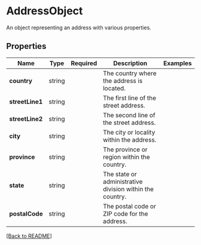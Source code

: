 # AddressObject

An object representing an address with various properties.

## Properties

| Name | Type | Required | Description | Examples |
|------------|:-------------:|:-------------:|-------------|:-------------:|
| **country** |string |  | The country where the address is located. | | |
| **streetLine1** |string |  | The first line of the street address. | | |
| **streetLine2** |string |  | The second line of the street address. | | |
| **city** |string |  | The city or locality within the address. | | |
| **province** |string |  | The province or region within the country. | | |
| **state** |string |  | The state or administrative division within the country. | | |
| **postalCode** |string |  | The postal code or ZIP code for the address. | | |



[[Back to README]](../../README.md)